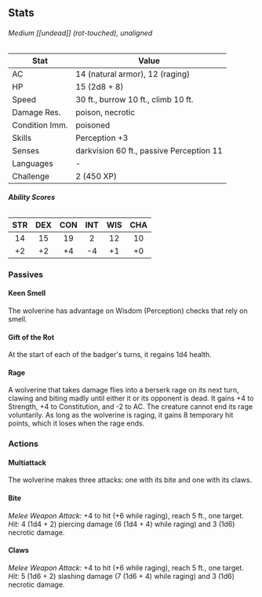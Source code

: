 ## Stats
###### *Medium [[undead]] (rot-touched), unaligned*
| Stat           | Value                                    |
| -------------- | ---------------------------------------- |
| AC             | 14 (natural armor), 12 (raging)          |
| HP             | 15 (2d8 + 8)                             |
| Speed          | 30 ft., burrow 10 ft., climb 10 ft.      |
| Damage Res.    | poison, necrotic                         |
| Condition Imm. | poisoned                                 |
| Skills         | Perception +3                            |
| Senses         | darkvision 60 ft., passive Perception 11 |
| Languages      | -                                        |
| Challenge      | 2 (450 XP)                               |
###### **Ability Scores**
| STR | DEX | CON | INT | WIS | CHA |
|:---:|:---:|:---:|:---:|:---:|:---:|
| 14  | 15  | 19  |  2  | 12  | 10  |
| +2  | +2  | +4  | -4  | +1  | +0  |
### Passives
#### Keen Smell
The wolverine has advantage on Wisdom (Perception) checks that rely on smell.
#### Gift of the Rot
At the start of each of the badger's turns, it regains 1d4 health.
#### Rage
A wolverine that takes damage flies into a berserk rage on its next turn, clawing and biting madly until either it or its opponent is dead. It gains +4 to Strength, +4 to Constitution, and -2 to AC. The creature cannot end its rage voluntarily. As long as the wolverine is raging, it gains 8 temporary hit points, which it loses when the rage ends.
### Actions
#### Multiattack
The wolverine makes three attacks: one with its bite and one with its claws.
#### Bite
_Melee Weapon Attack:_ +4 to hit (+6 while raging), reach 5 ft., one target. 
_Hit:_ 4 (1d4 + 2) piercing damage (6 (1d4 + 4) while raging) and 3 (1d6) necrotic damage.
#### Claws
_Melee Weapon Attack:_ +4 to hit (+6 while raging), reach 5 ft., one target. 
_Hit:_ 5 (1d6 + 2) slashing damage (7 (1d6 + 4) while raging) and 3 (1d6) necrotic damage.